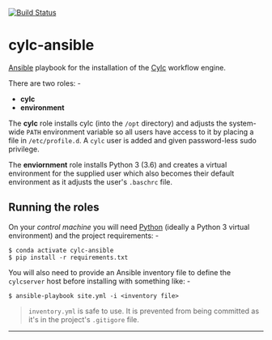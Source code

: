 [![Build Status](https://travis-ci.org/alanbchristie/cylc-ansible.svg?branch=master)](https://travis-ci.org/alanbchristie/cylc-ansible)

# cylc-ansible
[Ansible] playbook for the installation of the [Cylc] workflow engine.

There are two roles: -

-   **cylc**
-   **environment**

The **cylc** role installs cylc (into the `/opt` directory) and adjusts the
system-wide `PATH` environment variable so all users have access to it
by placing a file in `/etc/profile.d`. A `cylc` user is added and given
password-less sudo privilege.

The **enviornment** role installs Python 3 (3.6) and creates a virtual
environment for the supplied user which also becomes their default
environment as it adjusts the user's `.baschrc` file.

## Running the roles
On your _control machine_ you will need [Python] (ideally a Python 3 virtual
environment) and the project requirements: -

    $ conda activate cylc-ansible
    $ pip install -r requirements.txt

You will also need to provide an Ansible inventory file to define
the `cylcserver` host before installing with something like: -

    $ ansible-playbook site.yml -i <inventory file>

>   `inventory.yml` is safe to use. It is prevented from being committed
    as it's in the project's `.gitigore` file.

---

[Ansible]: https://pypi.org/project/ansible/
[Cylc]: https://cylc.github.io
[Python]: https://www.python.org
